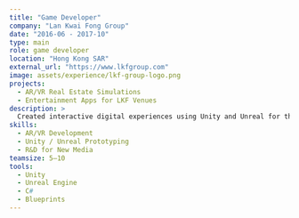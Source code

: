 ```yaml
---
title: "Game Developer"
company: "Lan Kwai Fong Group"
date: "2016-06 - 2017-10"
type: main
role: game developer
location: "Hong Kong SAR"
external_url: "https://www.lkfgroup.com"
image: assets/experience/lkf-group-logo.png
projects:
  - AR/VR Real Estate Simulations
  - Entertainment Apps for LKF Venues
description: >
  Created interactive digital experiences using Unity and Unreal for the property and nightlife sectors. Pioneered AR/VR use cases for marketing and immersive storytelling.
skills:
  - AR/VR Development
  - Unity / Unreal Prototyping
  - R&D for New Media
teamsize: 5–10
tools:
  - Unity
  - Unreal Engine
  - C#
  - Blueprints
---
```

